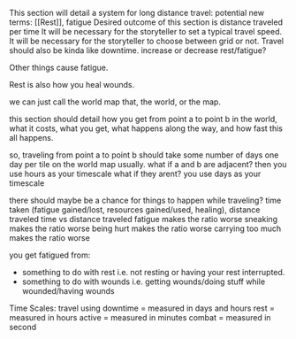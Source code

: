 This section will detail a system for long distance travel:
potential new terms: [[Rest]], fatigue
Desired outcome of this section is distance traveled per time
It will be necessary for the storyteller to set a typical travel speed.
It will be necessary for the storyteller to choose between grid or not.
Travel should also be kinda like downtime.
increase or decrease rest/fatigue?



Other things cause fatigue.

Rest is also how you heal wounds.

we can just call the world map that, the world, or the map.

this section should detail how you get from point a to point b in the world, what it costs, what you get, what happens along the way, and how fast this all happens.

so, traveling from point a to point b should take some number of days
one day per tile on the world map usually. 
what if a and b are adjacent? then you use hours as your timescale
what if they arent? you use days as your timescale

there should maybe be a chance for things to happen while traveling?
time taken (fatigue gained/lost, resources gained/used, healing), distance traveled
time vs distance traveled
fatigue makes the ratio worse
sneaking makes the ratio worse
being hurt makes the ratio worse
carrying too much makes the ratio worse

you get fatigued from:
- something to do with rest i.e. not resting or having your rest interrupted.
- something to do with wounds i.e. getting wounds/doing stuff while wounded/having wounds


Time Scales:
travel using downtime = measured in days and hours
rest = measured in hours
active = measured in minutes
combat = measured in second